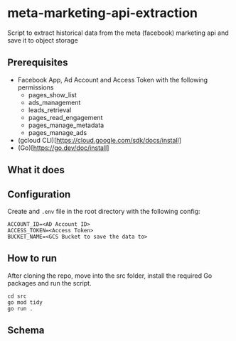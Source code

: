 # meta-marketing-api-extraction
Script to extract historical data from the meta (facebook) marketing api and save it to object storage

## Prerequisites  

 - Facebook App, Ad Account and Access Token with the following permissions
    - pages_show_list
    - ads_management
    - leads_retrieval
    - pages_read_engagement
    - pages_manage_metadata
    - pages_manage_ads
 - (gcloud CLI)[https://cloud.google.com/sdk/docs/install] 
 - (Go)[https://go.dev/doc/install]

## What it does  



## Configuration  

Create and `.env` file in the root directory with the following config:
```
ACCOUNT_ID=<AD Account ID>
ACCESS_TOKEN=<Access Token>
BUCKET_NAME=<GCS Bucket to save the data to>
```

## How to run
After cloning the repo, move into the src folder, install the required Go packages and run the script.  
```
cd src
go mod tidy
go run .
```

## Schema
